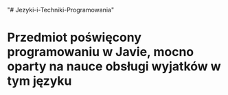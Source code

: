 "# Jezyki-i-Techniki-Programowania" 
# Przedmiot poświęcony programowaniu w Javie, mocno oparty na nauce obsługi wyjatków w tym języku

